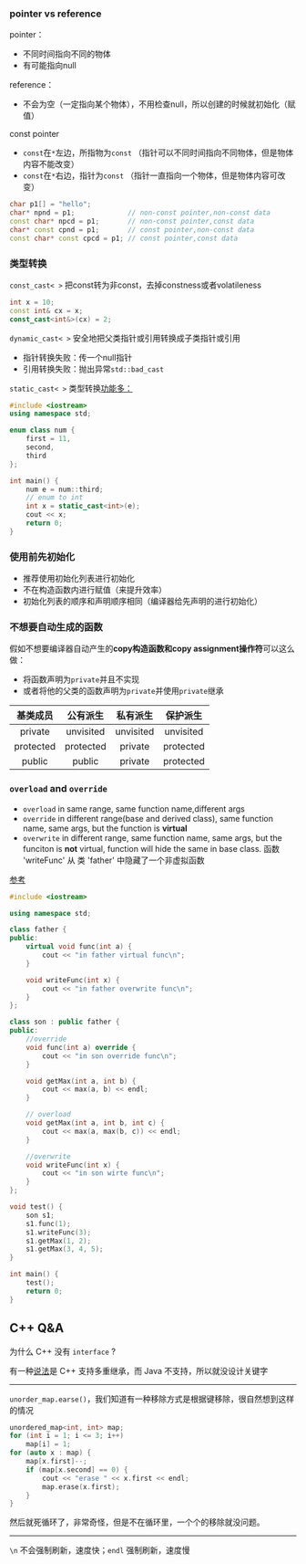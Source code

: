 ### pointer vs reference
pointer：

- 不同时间指向不同的物体
- 有可能指向null

reference：

- 不会为空（一定指向某个物体），不用检查null，所以创建的时候就初始化（赋值）

const pointer

- `const`在`*`左边，所指物为`const` （指针可以不同时间指向不同物体，但是物体内容不能改变）
- `const`在`*`右边，指针为`const` （指针一直指向一个物体，但是物体内容可改变）


```cpp
char p1[] = "hello";
char* npnd = p1;             // non-const pointer,non-const data
const char* npcd = p1;       // non-const pointer,const data
char* const cpnd = p1;       // const pointer,non-const data
const char* const cpcd = p1; // const pointer,const data
```

### 类型转换
`const_cast< >` 把const转为非const，去掉constness或者volatileness

```cpp
int x = 10;
const int& cx = x;
const_cast<int&>(cx) = 2;
```

`dynamic_cast< >` 安全地把父类指针或引用转换成子类指针或引用

- 指针转换失败：传一个null指针
- 引用转换失败：抛出异常`std::bad_cast`

`static_cast< >` 类型转换[功能多：](https://en.cppreference.com/w/cpp/language/static_cast)

```cpp
#include <iostream>
using namespace std;

enum class num {
    first = 11,
    second,
    third
};

int main() {
    num e = num::third;
    // enum to int
    int x = static_cast<int>(e);
    cout << x;
    return 0;
}
```


### 使用前先初始化

- 推荐使用初始化列表进行初始化
- 不在构造函数内进行赋值（来提升效率）
- 初始化列表的顺序和声明顺序相同（编译器给先声明的进行初始化）

### 不想要自动生成的函数
假如不想要编译器自动产生的**copy构造函数和copy assignment操作符**可以这么做：

- 将函数声明为`private`并且不实现
- 或者将他的父类的函数声明为`private`并使用`private`继承

| 基类成员  | 公有派生  | 私有派生  | 保护派生  |
| :-------: | :-------: | :-------: | :-------: |
|  private  | unvisited | unvisited | unvisited |
| protected | protected |  private  | protected |
|  public   |  public   |  private  | protected |

### `overload` and `override`

- `overload` in same range, same function name,different args
- `override` in different range(base and derived class), same function name, same args, but the function is **virtual**
- `overwrite` in different range, same function name, same args, but the funciton is **not** virtual, function will hide the same in base class. 函数 'writeFunc' 从 类 'father' 中隐藏了一个非虚拟函数

[参考](https://wuciawe.github.io/object%20oriented/2014/08/29/override-overload-overwrite.html)

```cpp
#include <iostream>

using namespace std;

class father {
public:
    virtual void func(int a) {
        cout << "in father virtual func\n";
    }

    void writeFunc(int x) {
        cout << "in father overwrite func\n";
    }
};

class son : public father {
public:
    //override
    void func(int a) override {
        cout << "in son override func\n";
    }

    void getMax(int a, int b) {
        cout << max(a, b) << endl;
    }

    // overload
    void getMax(int a, int b, int c) {
        cout << max(a, max(b, c)) << endl;
    }

    //overwrite
    void writeFunc(int x) {
        cout << "in son wirte func\n";
    }
};

void test() {
    son s1;
    s1.func(1);
    s1.writeFunc(3);
    s1.getMax(1, 2);
    s1.getMax(3, 4, 5);
}

int main() {
    test();
    return 0;
}
```

## C++ Q&A
为什么 C++ 没有 `interface` ? 

有一种[说法](https://stackoverflow.com/questions/478725/why-is-the-oo-concept-interface-not-represented-by-a-keyword-in-c)是 C++ 支持多重继承，而 Java 不支持，所以就没设计关键字 

---

`unorder_map.earse()`，我们知道有一种移除方式是根据键移除，很自然想到这样的情况
```cpp
unordered_map<int, int> map;
for (int i = 1; i <= 3; i++)
    map[i] = 1;
for (auto x : map) {
    map[x.first]--;
    if (map[x.second] == 0) {
        cout << "erase " << x.first << endl;
        map.erase(x.first);
    }
}
```
然后就死循环了，非常奇怪，但是不在循环里，一个个的移除就没问题。

---

`\n` 不会强制刷新，速度快；`endl` 强制刷新，速度慢